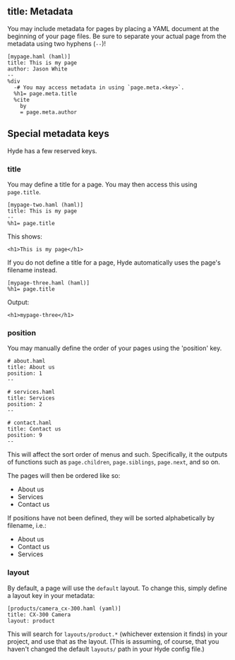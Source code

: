 title: Metadata
--

You may include metadata for pages by placing a YAML document at the beginning
of your page files. Be sure to separate your actual page from the metadata
using two hyphens (`--`)!

    [mypage.haml (haml)]
    title: This is my page
    author: Jason White
    --
    %div
      -# You may access metadata in using `page.meta.<key>`.
      %h1= page.meta.title
      %cite
        by
        = page.meta.author

Special metadata keys
---------------------

Hyde has a few reserved keys.

### title

You may define a title for a page. You may then access this using `page.title`.

    [mypage-two.haml (haml)]
    title: This is my page
    --
    %h1= page.title

This shows:

    <h1>This is my page</h1>

If you do not define a title for a page, Hyde automatically uses the page's
filename instead.

    [mypage-three.haml (haml)]
    %h1= page.title

Output:

    <h1>mypage-three</h1>

### position

You may manually define the order of your pages using the 'position' key.

    # about.haml
    title: About us
    position: 1
    --

    # services.haml
    title: Services
    position: 2
    --

    # contact.haml
    title: Contact us
    position: 9
    --

This will affect the sort order of menus and such. Specifically, it the
outputs of functions such as `page.children`, `page.siblings`, `page.next`,
and so on.

The pages will then be ordered like so:

  - About us
  - Services
  - Contact us

If positions have not been defined, they will be sorted alphabetically by
filename, i.e.:

  - About us
  - Contact us
  - Services

### layout

By default, a page will use the `default` layout. To change this, simply
define a layout key in your metadata:

    [products/camera_cx-300.haml (yaml)]
    title: CX-300 Camera
    layout: product

This will search for `layouts/product.*` (whichever extension it finds) in
your project, and use that as the layout. (This is assuming, of course, that
you haven't changed the default `layouts/` path in your Hyde config file.)
